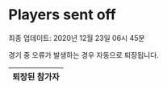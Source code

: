 # Players sent off
최종 업데이트: 2020년 12월 23일 06시 45분


경기 중 오류가 발생하는 경우 자동으로 퇴장됩니다.


| 퇴장된 참가자 |
|:---:|